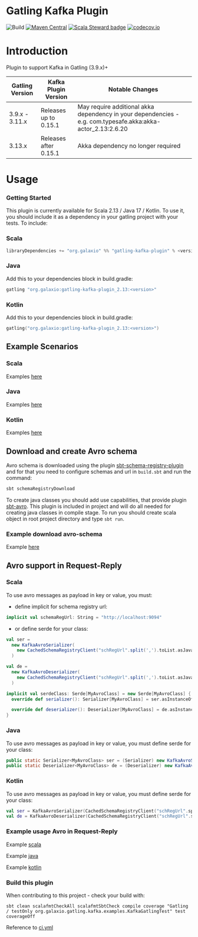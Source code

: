 # Gatling Kafka Plugin

![Build](https://github.com/galax-io/gatling-kafka-plugin/workflows/Build/badge.svg) [![Maven Central](https://img.shields.io/maven-central/v/org.galaxio/gatling-kafka-plugin_2.13.svg?color=success)](https://search.maven.org/search?q=org.galaxio.gatling-kafka)  [![Scala Steward badge](https://img.shields.io/badge/Scala_Steward-helping-blue.svg?style=flat&logo=data:image/png;base64,iVBORw0KGgoAAAANSUhEUgAAAA4AAAAQCAMAAAARSr4IAAAAVFBMVEUAAACHjojlOy5NWlrKzcYRKjGFjIbp293YycuLa3pYY2LSqql4f3pCUFTgSjNodYRmcXUsPD/NTTbjRS+2jomhgnzNc223cGvZS0HaSD0XLjbaSjElhIr+AAAAAXRSTlMAQObYZgAAAHlJREFUCNdNyosOwyAIhWHAQS1Vt7a77/3fcxxdmv0xwmckutAR1nkm4ggbyEcg/wWmlGLDAA3oL50xi6fk5ffZ3E2E3QfZDCcCN2YtbEWZt+Drc6u6rlqv7Uk0LdKqqr5rk2UCRXOk0vmQKGfc94nOJyQjouF9H/wCc9gECEYfONoAAAAASUVORK5CYII=)](https://scala-steward.org)
[![codecov.io](https://codecov.io/github/galax-io/gatling-kafka-plugin/coverage.svg?branch=master)](https://codecov.io/github/galax-io/gatling-kafka-plugin?branch=master)

# Introduction

Plugin to support Kafka in Gatling (3.9.x)+

| Gatling Version | Kafka Plugin Version  | Notable Changes                                                                                             |
|-----------------|-----------------------|-------------------------------------------------------------------------------------------------------------|
| 3.9.x - 3.11.x  | Releases up to 0.15.1 | May require additional akka dependency in your dependencies - e.g. com.typesafe.akka:akka-actor_2.13:2.6.20 |
| 3.13.x          | Releases after 0.15.1 | Akka dependency no longer required                                                                          |

# Usage

### Getting Started

This plugin is currently available for Scala 2.13 / Java 17 / Kotlin.
To use it, you should include it as a dependency in your gatling project with your tests.
To include:

### Scala

```scala
libraryDependencies += "org.galaxio" %% "gatling-kafka-plugin" % <version>% Test
```

### Java

Add this to your dependencies block in build.gradle:

```java
gatling "org.galaxio:gatling-kafka-plugin_2.13:<version>"
```

### Kotlin

Add this to your dependencies block in build.gradle:

```kotlin
gatling("org.galaxio:gatling-kafka-plugin_2.13:<version>")
```

## Example Scenarios

### Scala

Examples [here](src/test/scala/org/galaxio/gatling/kafka/examples)

### Java

Examples [here](src/test/java/org/galaxio/gatling/kafka/javaapi/examples)

### Kotlin

Examples [here](src/test/kotlin/org/galaxio/gatling/kafka/javaapi/examples)

## Download and create Avro schema

Avro schema is downloaded using the
plugin [sbt-schema-registry-plugin](https://github.com/galax-io/sbt-schema-registry-plugin)
and for that you need to configure schemas and url in `build.sbt` and run the command:

```bash 
sbt schemaRegistryDownload
```

To create java classes you should add use capabilities, that provide plugin [sbt-avro](https://github.com/sbt/sbt-avro).
This plugin is included in project and will do all needed for creating java classes in compile stage.
To run you should create scala object in root project directory and type `sbt run`.

### Example download avro-schema

Example [here](https://github.com/galax-io/gatling-kafka-plugin/tree/master/src/test/scala/org/galaxio/gatling/kafka/examples)

## Avro support in Request-Reply

### Scala

To use avro messages as payload in key or value, you must:

- define implicit for schema registry url:

```scala
implicit val schemaRegUrl: String = "http://localhost:9094"
```

- or define serde for your class:

```scala
val ser =
  new KafkaAvroSerializer(
    new CachedSchemaRegistryClient("schRegUrl".split(',').toList.asJava, 16),
  )

val de =
  new KafkaAvroDeserializer(
    new CachedSchemaRegistryClient("schRegUrl".split(',').toList.asJava, 16),
  )

implicit val serdeClass: Serde[MyAvroClass] = new Serde[MyAvroClass] {
  override def serializer(): Serializer[MyAvroClass] = ser.asInstanceOf[Serializer[MyAvroClass]]

  override def deserializer(): Deserializer[MyAvroClass] = de.asInstanceOf[Deserializer[MyAvroClass]]
}
```

### Java

To use avro messages as payload in key or value, you must define serde for your class:

```java
public static Serializer<MyAvroClass> ser = (Serializer) new KafkaAvroSerializer(new CachedSchemaRegistryClient(Arrays.asList("schRegUrl".split(",")), 16));
public static Deserializer<MyAvroClass> de = (Deserializer) new KafkaAvroDeserializer(new CachedSchemaRegistryClient(Arrays.asList("schRegUrl".split(",")), 16));
```

### Kotlin

To use avro messages as payload in key or value, you must define serde for your class:

```kotlin
val ser = KafkaAvroSerializer(CachedSchemaRegistryClient("schRegUrl".split(','), 16),) as Serializer<MyAvroClass>
val de = KafkaAvroDeserializer(CachedSchemaRegistryClient("schRegUrl".split(','), 16),) as Deserializer<MyAvroClass>
```

### Example usage Avro in Request-Reply

Example [scala](src/test/scala/org/galaxio/gatling/kafka/examples/AvroClassWithRequestReplySimulation.scala)

Example [java](src/test/java/org/galaxio/gatling/kafka/javaapi/examples/AvroClassWithRequestReplySimulation.java)

Example [kotlin](src/test/kotlin/org/galaxio/gatling/kafka/javaapi/examples/AvroClassWithRequestReplySimulation.kt)



### Build this plugin

When contributing to this project - check your build with:

```shell
sbt clean scalafmtCheckAll scalafmtSbtCheck compile coverage "Gatling / testOnly org.galaxio.gatling.kafka.examples.KafkaGatlingTest" test coverageOff
```

Reference to [ci.yml](/.github/workflows/ci.yml)